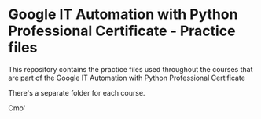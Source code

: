 # Google IT Automation with Python Professional Certificate - Practice files

This repository contains the practice files used throughout the courses that are
part of the Google IT Automation with Python Professional Certificate

There's a separate folder for each course.

Cmo'
